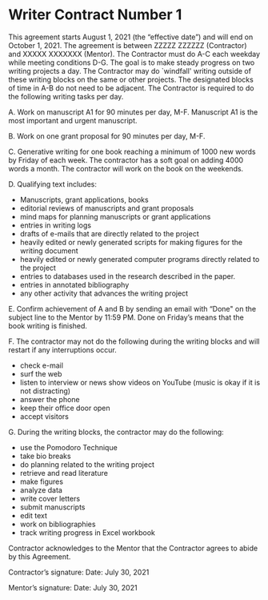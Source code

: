 # Writer Contract Number 1

This agreement starts August 1, 2021 (the “effective date”) and will end on October 1, 2021. 
The agreement is between ZZZZZ ZZZZZZ (Contractor) and XXXXX XXXXXXX (Mentor).
The Contractor must do A-C each weekday while meeting conditions D-G.
The goal is to make steady progress on two writing projects a day.
The Contractor may do `windfall' writing outside of these writing blocks on the same or other projects.
The designated blocks of time in A-B do not need to be adjacent.
The Contractor is required to do the following writing tasks per day. 

A. Work on manuscript A1 for 90 minutes per day, M-F. 
Manuscript A1 is the most important and urgent manuscript. 

B. Work on one grant proposal for 90 minutes per day, M-F. 

C. Generative writing for one book reaching a minimum of 1000 new words by Friday of each week. 
The contractor has a soft goal on adding 4000 words a month. The contractor will work on the book on the weekends. 

D. Qualifying text includes:
- Manuscripts, grant applications, books
-	editorial reviews of manuscripts and grant proposals
-	mind maps for planning manuscripts or grant applications
-	entries in writing logs
-	drafts of e-mails that are directly related to the project
-	heavily edited or newly generated scripts for making figures for the writing document
-	heavily edited or newly generated computer programs directly related to the project
-	entries to databases used in the research described in the paper.
-	entries in annotated bibliography
-	any other activity that advances the writing project

E. Confirm achievement of A and B by sending an email with “Done" on the subject line to the Mentor by 11:59 PM. 
Done on Friday’s means that the book writing is finished.

F. The contractor may not do the following during the writing blocks and will restart if any interruptions occur.
-	check e-mail
-	surf the web
-	listen to interview or news show videos on YouTube (music is okay if it is not distracting)
-	answer the phone
-	keep their office door open
-	accept visitors

G. During the writing blocks, the contractor may do the following:
-	use the Pomodoro Technique
-	take bio breaks
-	do planning related to the writing project
-	retrieve and read literature
-	make figures
-	analyze data
-	write cover letters
-	submit manuscripts
-	edit text
-	work on bibliographies
-	track writing progress in Excel workbook

Contractor acknowledges to the Mentor that the Contractor agrees to abide by this Agreement.

Contractor’s signature:                                  Date: July 30, 2021


Mentor’s signature:                                      Date: July 30, 2021

